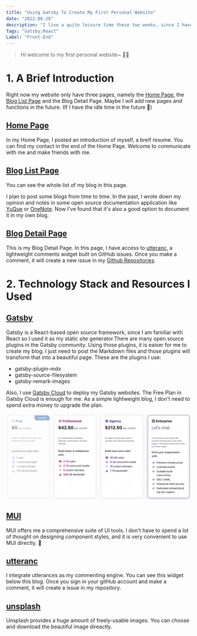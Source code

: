 ```yaml
---
title: "Using Gatsby To Create My First Personal Website"
date: "2022-06-28"
description: "I live a quite leisure time these two weeks, since I have submitted a resignation application and prepare for going to the USA to go on my further study. So, I try to build my first personal website using gatsby, a popluar static site generator."
Tags: "Gatsby;React"
Label: "Front-End"
---
```

> Hi welcome to my first personal website~ 🥰💖

# 1. A Brief Introduction
Right now my website only have three pages, namely the [Home Page](/), the [Blog List Page](/blog) and the Blog Detail Page. Maybe I will add new pages and functions in the future. (If I have the idle time in the future 😬)

## [Home Page](/)
In my Home Page, I posted an introduction of myself, a breif resume. You can find my contact in the end of the Home Page. Welcome to communicate with me and make friends with me.  

## [Blog List Page](/blog)
You can see the whole list of my blog in this page.


I plan to post some blogs from time to time. In the past, I wrote down my opinion and notes in some open source documentation application like [YuQue](https://www.yuque.com) or [OneNote](https://www.onenote.com). Now I've found that it's also a good option to document it in my own blog.

## [Blog Detail Page](/blog/UsingGatsbyToCreateMyWebsite/)
This is my Blog Detail Page. In this page, I have access to [utteranc](https://utteranc.es/), a lightweight comments widget built on GitHub issues. Once you make a comment, it will create a new issue in my [Github Repositories](https://github.com/JILLXIA/xiayubudi).

# 2. Technology Stack and Resources I Used
## [Gatsby](https://www.gatsbyjs.com)
Gatsby is a React-based open source framework, since I am familiar with React so  I used it as my static site generator.There are many open source plugins in the Gatsby community. Using those plugins, it is eaiser for me to create my blog. I just need to post the Markdown files and those plugins will transform that into a beautiful page. These are the plugins I use:
* gatsby-plugin-mdx
* gatsby-source-filesystem
* gatsby-remark-images


Also, I use [Gatsby Cloud](https://www.gatsbyjs.com/products/cloud/) to deploy my Gatsby websites. The Free Plan in Gatsby Cloud is enough for me. As a simple lightweight blog, I don't need to spend extra money to upgrade the plan.


![Free_Plan](./freePlan.png)


## [MUI](https://mui.com/)
MUI offers me a comprehensive suite of UI tools. I don't have to spend a lot of thought on designing component styles, and it is very convenient to use MUI directly. 🥰

## [utteranc](https://utteranc.es/)
I integrate utterances as my commenting engine. You can see this widget below this blog. Once you sign in your gitHub account and make a comment, it will create a issue in my repository.

## [unsplash](https://unsplash.com/)
Unsplash provides a huge amount of freely-usable images. You can choose and download the beautiful image direactly. 


